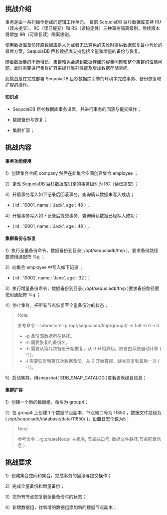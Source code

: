 ## 挑战介绍

事务是由一系列操作组成的逻辑工作单元。 目前 SequoiaDB 巨杉数据库支持 RU（读未提交）、RC（读已提交）和 RS（读稳定性）三种事务隔离级别，后续版本将增加 RR（可重复读）隔离级别。

使用数据库备份还原数据库是人为或者无法避免的灾难时提供数据恢复最小代价的最优方案，SequoiaDB 巨杉数据库支持包括全量和增量的备份与恢复。

随着数据量的不断增长，集群难免会遇到数据存储的容量问题和整个集群的性能问题，此时需要进行集群扩容来提升集群性能及增加数据存储空间。

此挑战是在完成部署 SequoiaDB 巨杉数据库引擎的环境中完成事务、备份恢复和扩容的操作。

#### 知识点

- SequoiaDB 巨杉数据库事务设置，并进行事务的回滚与提交操作；

- 数据备份与恢复；

- 集群扩容；


## 挑战内容


#### 事务功能使用

1）创建集合空间 company 然后在此集合空间创建集合 employee ；

2）更改 SequoiaDB 巨杉数据库引擎的事务级别为 RC（读已提交）；

3）开启事务写入如下记录后回滚事务，查询确认数据未写入成功；
- ( id : 10001, name : 'Jack', age : 48 )；

4）开启事务写入如下记录后提交事务，查询确认数据已经写入成功；
- ( id : 10001, name : 'Jack', age : 48 )；


#### 集群备份与恢复


1）执行全量备份命令，数据备份到目录( /opt/sequoiadb/tmp )，要求备份路径要使用通配符 %g ；

2）向集合 employee 中写入如下记录 ；
- ( id : 10002, name : 'Jane', age : 32 )；

3）执行增量备份命令，数据备份到目录( /opt/sequoiadb/tmp )要求备份路径要使用通配符 %g ；

4）停止集群，把所有节点恢复至全量备份时的状态；
>Note:
>
>参考命令：sdbrestore -p /opt/sequoiadb/tmp/group3/ -n full -b 0 -i 0
>
> - -p 备份源数据所在路径。
> - -n 需要恢复的备份名。
> - -b 需要从第几次备份开始恢复，从 0 开始算起，缺省由系统自动计算 ( -1 )。
> - -i 需要恢复到第几次数据备份，从 0 开始算起，缺省恢复到最后一次 ( -1 )。

5）启动集群，用snapshot( SDB_SNAP_CATALOG )查看该表编目信息；


#### 集群扩容

1）创建一个新的数据组，命名为 group4；

2）在 group4 上创建 1 个数据节点副本，节点端口号为 11850 ，数据文件路径为( /opt/sequoiadb/database/data/11850/ )，设置日志个数为5；

>Note:
>
>参考命令：rg.createNode( 主机名, 节点端口号, 数据文件路径,节点配置信息 )
## 挑战要求

1）创建集合空间和集合，完成事务的回滚与提交操作；

2）完成全量备份和增量备份；

3）把所有节点恢复到全量备份时的状态；

4）新增数据组，往新增的数据组添加新的数据节点副本；



<!--
挑战1

一、
db.createCS("company");
db.createCS("company2");
db.company.createCL("employee");
db.company2.createCL("employee2");

db.company.employee.insert({id : 10001, name : 'SequoiaDBer1', age : 48})
db.company2.employee2.insert({id : 10002, name : 'SequoiaDBer2', age : 21})

二、
db.backup ( { Name : "fullback", Path : "/opt/sequoiadb/tmp/%g", Overwrite : true, Description : "full backup" } ) ; 

三、
db.dropCS("company")

四、
db.backup ( { Name : "fullback", Path : "/opt/sequoiadb/tmp/%g", EnsureInc : true } ) ;

五、
sdbstop -t all 

sdbrestore -p /opt/sequoiadb/tmp/SYSCatalogGroup/ -n fullback -b 0 -i 0
sdbrestore -p /opt/sequoiadb/tmp/group1/ -n fullback -b 0 -i 0
sdbrestore -p /opt/sequoiadb/tmp/group2/ -n fullback -b 0 -i 0
sdbrestore -p /opt/sequoiadb/tmp/group3/ -n fullback -b 0 -i 0

六、
sdbstart -t all 


挑战2

db.createRG ( "group4" ) ;

db.getRG ( "group4" ).createNode ( "yourhostname", 11850, "/opt/sequoiadb/database/data/11850/" ) ; 



-->





